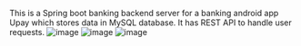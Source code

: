 This is a Spring boot banking backend server for a banking android app Upay which stores data in MySQL database. It has REST API to handle user requests.
![image](https://github.com/user-attachments/assets/7e75b4ce-999c-4914-943b-ef673fab2ead)
![image](https://github.com/user-attachments/assets/c7571b7e-eb05-4a29-9823-47098619f086)
![image](https://github.com/user-attachments/assets/12681f7e-7b08-44e0-92a1-3c068d4d2650)
